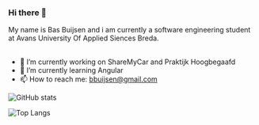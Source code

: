 ### Hi there 👋
My name is Bas Buijsen and i am currently a software engineering student at Avans University Of Applied Siences Breda.
<br/><br/>
- 🔭 I’m currently working on ShareMyCar and Praktijk Hoogbegaafd
- 🌱 I’m currently learning Angular
- 📫 How to reach me: bbuijsen@gmail.com

![GitHub stats](https://github-readme-stats.vercel.app/api?username=deBasMan21&show_icons=true&theme=dark&count_private=true)

![Top Langs](https://github-readme-stats.vercel.app/api/top-langs/?username=deBasMan21&theme=dark&langs_count=10&layout=compact&hide=html,css)

